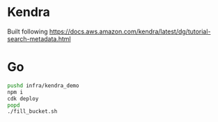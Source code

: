 # Kendra

Built following https://docs.aws.amazon.com/kendra/latest/dg/tutorial-search-metadata.html

# Go
```sh
pushd infra/kendra_demo
npm i
cdk deploy
popd
./fill_bucket.sh
```
